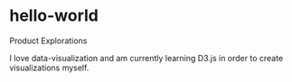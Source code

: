 # hello-world
Product Explorations



I love data-visualization and am currently learning D3.js in order to create visualizations myself.
